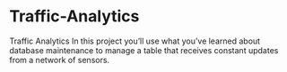 # Traffic-Analytics
Traffic Analytics  In this project you’ll use what you’ve learned about database maintenance to manage a table that receives constant updates from a network of sensors. 
